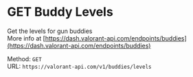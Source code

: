 <!-- This file is automatically generated! Do not edit it directly! See https://github.com/techchrism/valorant-api-docs/blob/trunk/contributing.md for more information. -->

# GET Buddy Levels

Get the levels for gun buddies  
More info at [https://dash.valorant-api.com/endpoints/buddies](https://dash.valorant-api.com/endpoints/buddies)  


Method: `GET`  
URL: `https://valorant-api.com/v1/buddies/levels`  

